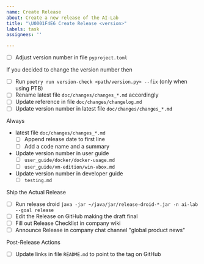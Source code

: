 ```yaml
---
name: Create Release
about: Create a new release of the AI-Lab
title: "\U0001F4E6 Create Release <version>"
labels: task
assignees: ''

---
```


* [ ] Adjust version number in file `pyproject.toml`

If you decided to change the version number then
* [ ] Run `poetry run version-check <path/version.py> --fix` (only when using PTB)
* [ ] Rename latest file `doc/changes/changes_*.md` accordingly
* [ ] Update reference in file `doc/changes/changelog.md`
* [ ] Update version number in latest file `doc/changes/changes_*.md`

Always
* latest file `doc/changes/changes_*.md`
  * [ ] Append release date to first line
  * [ ] Add a code name and a summary
* Update version number in user guide
  * [ ] `user_guide/docker/docker-usage.md`
  * [ ] `user_guide/vm-edition/win-vbox.md`
* Update version number in developer guide
  * [ ] `testing.md`

Ship the Actual Release
* [ ] Run release droid `java -jar ~/java/jar/release-droid-*.jar -n ai-lab --goal release`
* [ ] Edit the Release on GitHub making the draft final
* [ ] Fill out Release Checklist in company wiki
* [ ] Announce Release in company chat channel "global product news"

Post-Release Actions
* [ ] Update links in file `README.md` to point to the tag on GitHub
